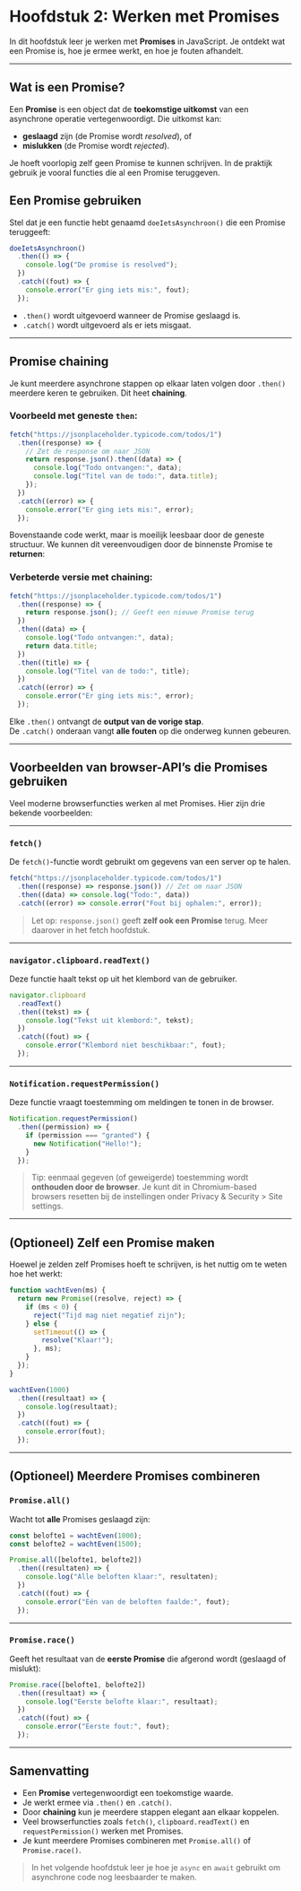 # Hoofdstuk 2: Werken met Promises

In dit hoofdstuk leer je werken met **Promises** in JavaScript. Je ontdekt wat een Promise is, hoe je ermee werkt, en hoe je fouten afhandelt.

---

## Wat is een Promise?

Een **Promise** is een object dat de **toekomstige uitkomst** van een asynchrone operatie vertegenwoordigt. Die uitkomst kan:

- **geslaagd** zijn (de Promise wordt *resolved*), of
- **mislukken** (de Promise wordt *rejected*).

Je hoeft voorlopig zelf geen Promise te kunnen schrijven. In de praktijk gebruik je vooral functies die al een Promise teruggeven.

## Een Promise gebruiken

Stel dat je een functie hebt genaamd `doeIetsAsynchroon()` die een Promise teruggeeft:

```javascript
doeIetsAsynchroon()
  .then(() => {
    console.log("De promise is resolved");
  })
  .catch((fout) => {
    console.error("Er ging iets mis:", fout);
  });
```

- `.then()` wordt uitgevoerd wanneer de Promise geslaagd is.
- `.catch()` wordt uitgevoerd als er iets misgaat.

---

## Promise chaining

Je kunt meerdere asynchrone stappen op elkaar laten volgen door `.then()` meerdere keren te gebruiken. Dit heet **chaining**.

### Voorbeeld met geneste `then`:

```javascript
fetch("https://jsonplaceholder.typicode.com/todos/1")
  .then((response) => {
    // Zet de response om naar JSON
    return response.json().then((data) => {
      console.log("Todo ontvangen:", data);
      console.log("Titel van de todo:", data.title);
    });
  })
  .catch((error) => {
    console.error("Er ging iets mis:", error);
  });
```

Bovenstaande code werkt, maar is moeilijk leesbaar door de geneste structuur. We kunnen dit vereenvoudigen door de binnenste Promise te **returnen**:

### Verbeterde versie met chaining:

```javascript
fetch("https://jsonplaceholder.typicode.com/todos/1")
  .then((response) => {
    return response.json(); // Geeft een nieuwe Promise terug
  })
  .then((data) => {
    console.log("Todo ontvangen:", data);
    return data.title;
  })
  .then((title) => {
    console.log("Titel van de todo:", title);
  })
  .catch((error) => {
    console.error("Er ging iets mis:", error);
  });
```

Elke `.then()` ontvangt de **output van de vorige stap**.  
De `.catch()` onderaan vangt **alle fouten** op die onderweg kunnen gebeuren.

---

## Voorbeelden van browser-API’s die Promises gebruiken

Veel moderne browserfuncties werken al met Promises. Hier zijn drie bekende voorbeelden:

---

### `fetch()`

De `fetch()`-functie wordt gebruikt om gegevens van een server op te halen.

```javascript
fetch("https://jsonplaceholder.typicode.com/todos/1")
  .then((response) => response.json()) // Zet om naar JSON
  .then((data) => console.log("Todo:", data))
  .catch((error) => console.error("Fout bij ophalen:", error));
```

> Let op: `response.json()` geeft **zelf ook een Promise** terug. Meer daarover in het fetch hoofdstuk.

---

### `navigator.clipboard.readText()`

Deze functie haalt tekst op uit het klembord van de gebruiker.

```javascript
navigator.clipboard
  .readText()
  .then((tekst) => {
    console.log("Tekst uit klembord:", tekst);
  })
  .catch((fout) => {
    console.error("Klembord niet beschikbaar:", fout);
  });
```

---

### `Notification.requestPermission()`

Deze functie vraagt toestemming om meldingen te tonen in de browser.

```javascript
Notification.requestPermission()
  .then((permission) => {
    if (permission === "granted") {
      new Notification("Hello!");
    }
  });
```

> Tip: eenmaal gegeven (of geweigerde) toestemming wordt **onthouden door de browser**. Je kunt dit in Chromium-based browsers resetten bij de instellingen onder Privacy & Security > Site settings.

---

## (Optioneel) Zelf een Promise maken

Hoewel je zelden zelf Promises hoeft te schrijven, is het nuttig om te weten hoe het werkt:

```javascript
function wachtEven(ms) {
  return new Promise((resolve, reject) => {
    if (ms < 0) {
      reject("Tijd mag niet negatief zijn");
    } else {
      setTimeout(() => {
        resolve("Klaar!");
      }, ms);
    }
  });
}

wachtEven(1000)
  .then((resultaat) => {
    console.log(resultaat);
  })
  .catch((fout) => {
    console.error(fout);
  });
```

---

## (Optioneel) Meerdere Promises combineren

### `Promise.all()`

Wacht tot **alle** Promises geslaagd zijn:

```javascript
const belofte1 = wachtEven(1000);
const belofte2 = wachtEven(1500);

Promise.all([belofte1, belofte2])
  .then((resultaten) => {
    console.log("Alle beloften klaar:", resultaten);
  })
  .catch((fout) => {
    console.error("Eén van de beloften faalde:", fout);
  });
```

---

### `Promise.race()`

Geeft het resultaat van de **eerste Promise** die afgerond wordt (geslaagd of mislukt):

```javascript
Promise.race([belofte1, belofte2])
  .then((resultaat) => {
    console.log("Eerste belofte klaar:", resultaat);
  })
  .catch((fout) => {
    console.error("Eerste fout:", fout);
  });
```

---

## Samenvatting

- Een **Promise** vertegenwoordigt een toekomstige waarde.
- Je werkt ermee via `.then()` en `.catch()`.
- Door **chaining** kun je meerdere stappen elegant aan elkaar koppelen.
- Veel browserfuncties zoals `fetch()`, `clipboard.readText()` en `requestPermission()` werken met Promises.
- Je kunt meerdere Promises combineren met `Promise.all()` of `Promise.race()`.

> In het volgende hoofdstuk leer je hoe je `async` en `await` gebruikt om asynchrone code nog leesbaarder te maken.
